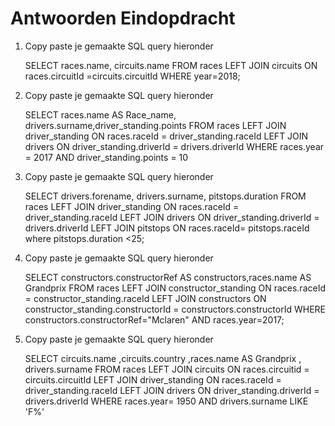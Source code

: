 # Antwoorden Eindopdracht

1. Copy paste je gemaakte SQL query hieronder

   SELECT races.name, circuits.name FROM races 
LEFT JOIN circuits ON races.circuitId =circuits.circuitId
WHERE year=2018;

2. Copy paste je gemaakte SQL query hieronder

   SELECT races.name AS Race_name, drivers.surname,driver_standing.points FROM races
LEFT JOIN driver_standing ON races.raceId = driver_standing.raceId
LEFT JOIN drivers ON driver_standing.driverId = drivers.driverId
WHERE races.year = 2017 AND driver_standing.points = 10

3. Copy paste je gemaakte SQL query hieronder

   SELECT drivers.forename, drivers.surname, pitstops.duration FROM races
LEFT JOIN driver_standing ON races.raceId = driver_standing.raceId
LEFT JOIN drivers ON driver_standing.driverId = drivers.driverId
LEFT JOIN pitstops ON races.raceId= pitstops.raceId
where pitstops.duration <25;

4. Copy paste je gemaakte SQL query hieronder

   SELECT constructors.constructorRef AS constructors,races.name AS Grandprix FROM races 
LEFT JOIN constructor_standing ON races.raceId = constructor_standing.raceId
LEFT JOIN constructors ON constructor_standing.constructorId = constructors.constructorId
WHERE constructors.constructorRef="Mclaren" AND races.year=2017;

5. Copy paste je gemaakte SQL query hieronder

   SELECT circuits.name ,circuits.country ,races.name AS Grandprix , drivers.surname FROM races
LEFT JOIN circuits ON races.circuitid = circuits.circuitId
LEFT JOIN driver_standing ON races.raceId = driver_standing.raceId
LEFT JOIN drivers ON driver_standing.driverId = drivers.driverId
WHERE races.year= 1950 AND drivers.surname LIKE 'F%'